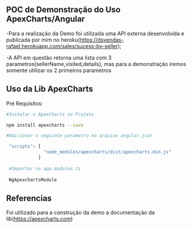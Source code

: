 ## POC de Demonstração do Uso ApexCharts/Angular

-Para a realização da Demo foi utilizada uma API externa desenvolvida e publicada por mim no heroku(https://dsvendas-rafael.herokuapp.com/sales/sucess-by-seller);

-A API em questão retorna uma lista com 3 parametros(sellerName,visited,details), mas para a demonstração iremos somente utilizar os 2 primeiros parametros

## Uso da Lib ApexCharts

Pré Requisitos:
```bash
#Instalar o ApexCharts no Projeto

npm install apexcharts --save

#Adicionar o seguinte parametro no arquivo angular.json

 "scripts": [
              "node_modules/apexcharts/dist/apexcharts.min.js"
            ]
            
 #Importar no app.modules.ts
 
 NgApexchartsModule
 ```

## Referencias

Foi utilizado para a construção da demo a documentação da lib(https://apexcharts.com)











